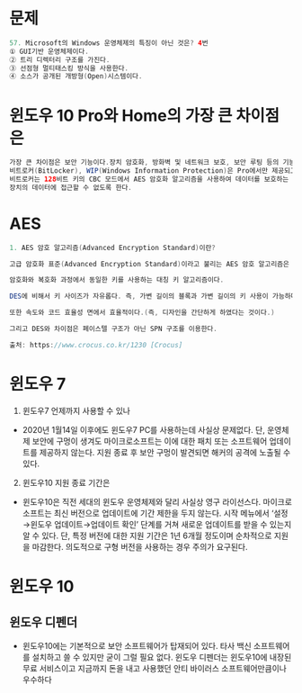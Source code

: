 # 문제
```java
57. Microsoft의 Windows 운영체제의 특징이 아닌 것은? 4번
① GUI기반 운영체제이다.
② 트리 디렉터리 구조를 가진다.
③ 선점형 멀티태스킹 방식을 사용한다.
④ 소스가 공개된 개방형(Open)시스템이다.
```

# 윈도우 10 Pro와 Home의 가장 큰 차이점은 
```java
가장 큰 차이점은 보안 기능이다.장치 암호화, 방화벽 및 네트워크 보호, 보안 루팅 등의 기능은 두 버전 모두 공통적으로 제공되고 있으나,
비트로커(BitLocker), WIP(Windows Information Protection)은 Pro에서만 제공되고 있다. 
비트로커는 128비트 키의 CBC 모드에서 AES 암호화 알고리즘을 사용하여 데이터를 보호하는 기능으로, 장치를 분실하거나 도난당하더라도 다른 사람이 
장치의 데이터에 접근할 수 없도록 한다.
```

# AES
```java
1. AES 암호 알고리즘(Advanced Encryption Standard)이란?

고급 암호화 표준(Advanced Encryption Standard)이라고 불리는 AES 암호 알고리즘은 DES를 대체한 암호 알고리즘이며 

암호화와 복호화 과정에서 동일한 키를 사용하는 대칭 키 알고리즘이다.

DES에 비해서 키 사이즈가 자유롭다. 즉, 가변 길이의 블록과 가변 길이의 키 사용이 가능하다.(128bit, 192bit, 256bit)

또한 속도와 코드 효율성 면에서 효율적이다.(즉, 디자인을 간단하게 하였다는 것이다.)

그리고 DES와 차이점은 페이스텔 구조가 아닌 SPN 구조를 이용한다.

출처: https://www.crocus.co.kr/1230 [Crocus]
```

# 윈도우 7
1. 윈도우7 언제까지 사용할 수 있나
* 2020년 1월14일 이후에도 윈도우7 PC를 사용하는데 사실상 문제없다. 단, 운영체제 보안에 구멍이 생겨도 마이크로소프트는 이에 대한 패치 또는 소프트웨어 업데이트를 제공하지 않는다. 지원 종료 후 보안 구멍이 발견되면 해커의 공격에 노출될 수 있다.

2. 윈도우10 지원 종료 기간은
* 윈도우10은 직전 세대의 윈도우 운영체제와 달리 사실상 영구 라이선스다. 마이크로소프트는 최신 버전으로 업데이트에 기간 제한을 두지 않는다. 시작 메뉴에서 ‘설정→윈도우 업데이트→업데이트 확인’ 단계를 거쳐 새로운 업데이트를 받을 수 있는지 알 수 있다. 단, 특정 버전에 대한 지원 기간은 1년 6개월 정도이며 순차적으로 지원을 마감한다. 의도적으로 구형 버전을 사용하는 경우 주의가 요구된다.

# 윈도우 10
## 윈도우 디펜더
* 윈도우10에는 기본적으로 보안 소프트웨어가 탑재되어 있다. 타사 백신 소프트웨어를 설치하고 쓸 수 있지만 굳이 그럴 필요 없다. 윈도우 디펜더는 윈도우10에 내장된 무료 서비스이고 지금까지 돈을 내고 사용했던 안티 바이러스 소프트웨어만큼이나 우수하다
